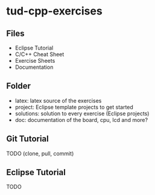 # tud-cpp-exercises

## Files
* Eclipse Tutorial
* C/C++ Cheat Sheet
* Exercise Sheets
* Documentation

## Folder
* latex: latex source of the exercises
* project: Eclipse template projects to get started
* solutions: solution to every exercise (Eclipse projects)
* doc: documentation of the board, cpu, lcd and more?

## Git Tutorial
TODO (clone, pull, commit)

## Eclipse Tutorial
TODO
